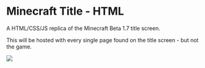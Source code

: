 # Minecraft Title - HTML
 A HTML/CSS/JS replica of the Minecraft Beta 1.7 title screen.

 This will be hosted with every single page found on the title screen - but not the game.

 ![](https://i.imgur.com/jj8Gjeh.png)
